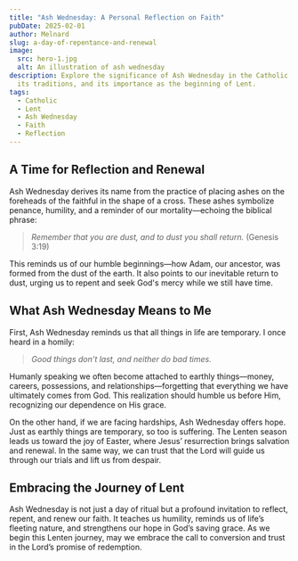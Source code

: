 ```yaml
---
title: "Ash Wednesday: A Personal Reflection on Faith"
pubDate: 2025-02-01
author: Melnard
slug: a-day-of-repentance-and-renewal
image:
  src: hero-1.jpg
  alt: An illustration of ash wednesday
description: Explore the significance of Ash Wednesday in the Catholic faith,
  its traditions, and its importance as the beginning of Lent.
tags:
  - Catholic
  - Lent
  - Ash Wednesday
  - Faith
  - Reflection
---
```

## A Time for Reflection and Renewal

Ash Wednesday derives its name from the practice of placing ashes on the foreheads of the faithful in the shape of a cross. These ashes symbolize penance, humility, and a reminder of our mortality—echoing the biblical phrase:

> _Remember that you are dust, and to dust you shall return._ (Genesis 3:19)

This reminds us of our humble beginnings—how Adam, our ancestor, was formed from the dust of the earth. It also points to our inevitable return to dust, urging us to repent and seek God's mercy while we still have time.

## What Ash Wednesday Means to Me

First, Ash Wednesday reminds us that all things in life are temporary. I once heard in a homily:

> _Good things don’t last, and neither do bad times._

Humanly speaking we often become attached to earthly things—money, careers, possessions, and relationships—forgetting that everything we have ultimately comes from God. This realization should humble us before Him, recognizing our dependence on His grace.

On the other hand, if we are facing hardships, Ash Wednesday offers hope. Just as earthly things are temporary, so too is suffering. The Lenten season leads us toward the joy of Easter, where Jesus’ resurrection brings salvation and renewal. In the same way, we can trust that the Lord will guide us through our trials and lift us from despair.

## Embracing the Journey of Lent

Ash Wednesday is not just a day of ritual but a profound invitation to reflect, repent, and renew our faith. It teaches us humility, reminds us of life’s fleeting nature, and strengthens our hope in God’s saving grace. As we begin this Lenten journey, may we embrace the call to conversion and trust in the Lord’s promise of redemption.